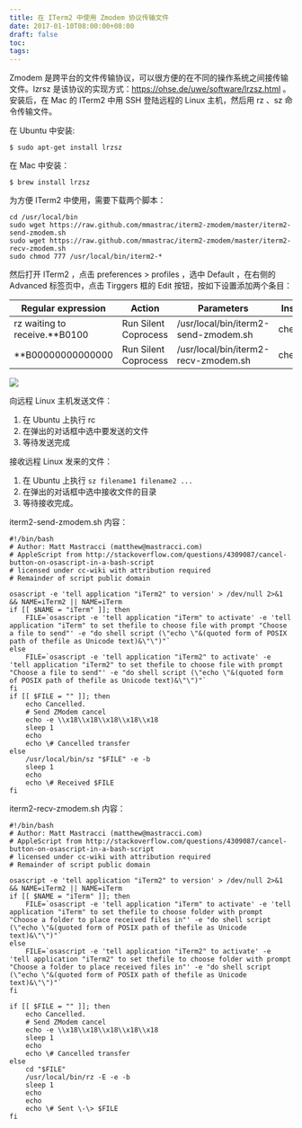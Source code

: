 ```yaml
---
title: 在 ITerm2 中使用 Zmodem 协议传输文件
date: 2017-01-10T08:00:00+08:00
draft: false
toc:
tags:
---
```



Zmodem 是跨平台的文件传输协议，可以很方便的在不同的操作系统之间接传输文件。lzrsz 是该协议的实现方式：<https://ohse.de/uwe/software/lrzsz.html> 。安装后，在 Mac 的 ITerm2 中用 SSH 登陆远程的 Linux 主机，然后用 rz 、sz 命令传输文件。

在 Ubuntu 中安装:

    $ sudo apt-get install lrzsz

在 Mac 中安装：

    $ brew install lrzsz
    
为方便 ITerm2 中使用，需要下载两个脚本：

    cd /usr/local/bin
    sudo wget https://raw.github.com/mmastrac/iterm2-zmodem/master/iterm2-send-zmodem.sh
    sudo wget https://raw.github.com/mmastrac/iterm2-zmodem/master/iterm2-recv-zmodem.sh
    sudo chmod 777 /usr/local/bin/iterm2-*

然后打开 ITerm2 ，点击 preferences > profiles ，选中 Default ，在右侧的 Advanced 标签页中，点击 Tirggers 框的 Edit 按钮，按如下设置添加两个条目：

Regular expression |  Action | Parameters | Instant
--- | --- |--- |--- 
rz waiting to receive.\*\*B0100 | Run Silent Coprocess | /usr/local/bin/iterm2-send-zmodem.sh | checked
\*\*B00000000000000 | Run Silent Coprocess | /usr/local/bin/iterm2-recv-zmodem.sh | checked

![](/images/2017-01-10/2017-01-10_1.png)

向远程 Linux 主机发送文件：

1. 在 Ubuntu 上执行 rc
2. 在弹出的对话框中选中要发送的文件
3. 等待发送完成

接收远程 Linux 发来的文件：

1. 在 Ubuntu 上执行 `sz filename1 filename2 ...` 
2. 在弹出的对话框中选中接收文件的目录
3. 等待接收完成。

iterm2-send-zmodem.sh 内容：

    #!/bin/bash
    # Author: Matt Mastracci (matthew@mastracci.com)
    # AppleScript from http://stackoverflow.com/questions/4309087/cancel-button-on-osascript-in-a-bash-script
    # licensed under cc-wiki with attribution required
    # Remainder of script public domain
    
    osascript -e 'tell application "iTerm2" to version' > /dev/null 2>&1 && NAME=iTerm2 || NAME=iTerm
    if [[ $NAME = "iTerm" ]]; then
    	FILE=`osascript -e 'tell application "iTerm" to activate' -e 'tell application "iTerm" to set thefile to choose file with prompt "Choose a file to send"' -e "do shell script (\"echo \"&(quoted form of POSIX path of thefile as Unicode text)&\"\")"`
    else
    	FILE=`osascript -e 'tell application "iTerm2" to activate' -e 'tell application "iTerm2" to set thefile to choose file with prompt "Choose a file to send"' -e "do shell script (\"echo \"&(quoted form of POSIX path of thefile as Unicode text)&\"\")"`
    fi
    if [[ $FILE = "" ]]; then
    	echo Cancelled.
    	# Send ZModem cancel
    	echo -e \\x18\\x18\\x18\\x18\\x18
    	sleep 1
    	echo
    	echo \# Cancelled transfer
    else
    	/usr/local/bin/sz "$FILE" -e -b
    	sleep 1
    	echo
    	echo \# Received $FILE
    fi
    
iterm2-recv-zmodem.sh 内容：

    #!/bin/bash
    # Author: Matt Mastracci (matthew@mastracci.com)
    # AppleScript from http://stackoverflow.com/questions/4309087/cancel-button-on-osascript-in-a-bash-script
    # licensed under cc-wiki with attribution required
    # Remainder of script public domain
    
    osascript -e 'tell application "iTerm2" to version' > /dev/null 2>&1 && NAME=iTerm2 || NAME=iTerm
    if [[ $NAME = "iTerm" ]]; then
    	FILE=`osascript -e 'tell application "iTerm" to activate' -e 'tell application "iTerm" to set thefile to choose folder with prompt "Choose a folder to place received files in"' -e "do shell script (\"echo \"&(quoted form of POSIX path of thefile as Unicode text)&\"\")"`
    else
    	FILE=`osascript -e 'tell application "iTerm2" to activate' -e 'tell application "iTerm2" to set thefile to choose folder with prompt "Choose a folder to place received files in"' -e "do shell script (\"echo \"&(quoted form of POSIX path of thefile as Unicode text)&\"\")"`
    fi
    
    if [[ $FILE = "" ]]; then
    	echo Cancelled.
    	# Send ZModem cancel
    	echo -e \\x18\\x18\\x18\\x18\\x18
    	sleep 1
    	echo
    	echo \# Cancelled transfer
    else
    	cd "$FILE"
    	/usr/local/bin/rz -E -e -b
    	sleep 1
    	echo
    	echo
    	echo \# Sent \-\> $FILE
    fi
